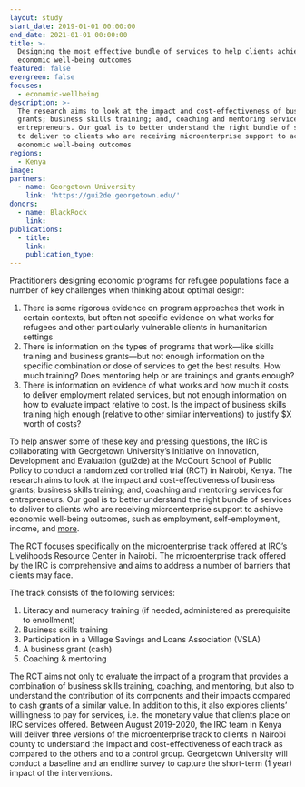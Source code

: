```yaml
---
layout: study
start_date: 2019-01-01 00:00:00
end_date: 2021-01-01 00:00:00
title: >-
  Designing the most effective bundle of services to help clients achieve
  economic well-being outcomes
featured: false
evergreen: false
focuses:
  - economic-wellbeing
description: >-
  The research aims to look at the impact and cost-effectiveness of business
  grants; business skills training; and, coaching and mentoring services for
  entrepreneurs. Our goal is to better understand the right bundle of services
  to deliver to clients who are receiving microenterprise support to achieve
  economic well-being outcomes
regions:
  - Kenya
image:
partners:
  - name: Georgetown University
    link: 'https://gui2de.georgetown.edu/'
donors:
  - name: BlackRock
    link:
publications:
  - title:
    link:
    publication_type:
---
```


Practitioners designing economic programs for refugee populations face a number of key challenges when thinking about optimal design:

1. There is some rigorous evidence on program approaches that work in certain contexts, but often not specific evidence on what works for refugees and other particularly vulnerable clients in humanitarian settings
2. There is information on the types of programs that work—like skills training and business grants—but not enough information on the specific combination or dose of services to get the best results. How much training? Does mentoring help or are trainings and grants enough?
3. There is information on evidence of what works and how much it costs to deliver employment related services, but not enough information on how to evaluate impact relative to cost. Is the impact of business skills training high enough (relative to other similar interventions) to justify $X worth of costs?

To help answer some of these key and pressing questions, the IRC is collaborating with Georgetown University’s Initiative on Innovation, Development and Evaluation (gui2de) at the McCourt School of Public Policy to conduct a randomized controlled trial (RCT) in Nairobi, Kenya. The research aims to look at the impact and cost-effectiveness of business grants; business skills training; and, coaching and mentoring services for entrepreneurs. Our goal is to better understand the right bundle of services to deliver to clients who are receiving microenterprise support to achieve economic well-being outcomes, such as employment, self-employment, income, and [more](http://oef.rescue.org/#/outcomes?_k=0lory0).

The RCT focuses specifically on the microenterprise track offered at IRC’s Livelihoods Resource Center in Nairobi. The microenterprise track offered by the IRC is comprehensive and aims to address a number of barriers that clients may face.

The track consists of the following services:

1. Literacy and numeracy training (if needed, administered as prerequisite to enrollment)
2. Business skills training
3. Participation in a Village Savings and Loans Association (VSLA)
4. A business grant (cash)
5. Coaching & mentoring

The RCT aims not only to evaluate the impact of a program that provides a combination of business skills training, coaching, and mentoring, but also to understand the contribution of its components and their impacts compared to cash grants of a similar value. In addition to this, it also explores clients’ willingness to pay for services, i.e. the monetary value that clients place on IRC services offered. Between August 2019-2020, the IRC team in Kenya will deliver three versions of the microenterprise track to clients in Nairobi county to understand the impact and cost-effectiveness of each track as compared to the others and to a control group. Georgetown University will conduct a baseline and an endline survey to capture the short-term (1 year) impact of the interventions.&nbsp;